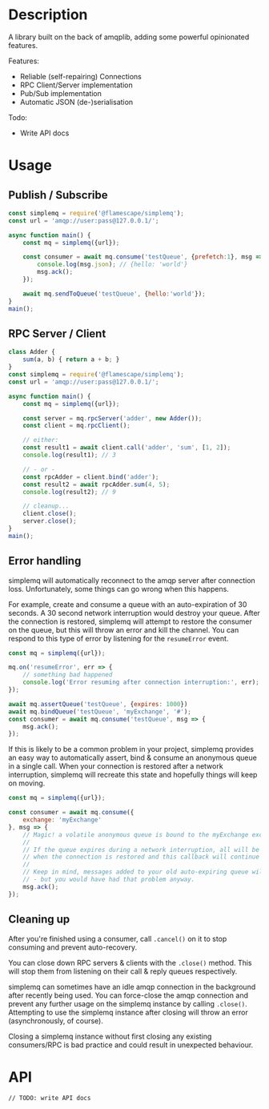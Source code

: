 # Description

A library built on the back of amqplib, adding some powerful opinionated features.

Features:
- Reliable (self-repairing) Connections
- RPC Client/Server implementation
- Pub/Sub implementation
- Automatic JSON (de-)serialisation

Todo:
- Write API docs

# Usage

## Publish / Subscribe

```js
const simplemq = require('@flamescape/simplemq');
const url = 'amqp://user:pass@127.0.0.1/';

async function main() {
    const mq = simplemq({url});

    const consumer = await mq.consume('testQueue', {prefetch:1}, msg => {
        console.log(msg.json); // {hello: 'world'}
        msg.ack();
    });

    await mq.sendToQueue('testQueue', {hello:'world'});
}
main();
```

## RPC Server / Client

```js
class Adder {
    sum(a, b) { return a + b; }
}
const simplemq = require('@flamescape/simplemq');
const url = 'amqp://user:pass@127.0.0.1/';

async function main() {
    const mq = simplemq({url});

    const server = mq.rpcServer('adder', new Adder());
    const client = mq.rpcClient();

    // either:
    const result1 = await client.call('adder', 'sum', [1, 2]);
    console.log(result1); // 3

    // - or -
    const rpcAdder = client.bind('adder');
    const result2 = await rpcAdder.sum(4, 5);
    console.log(result2); // 9

    // cleanup...
    client.close();
    server.close();
}
main();
```

## Error handling

simplemq will automatically reconnect to the amqp server after connection loss.  Unfortunately, some things can go wrong when this happens.

For example, create and consume a queue with an auto-expiration of 30 seconds. A 30 second network interruption would destroy your queue. After the connection is restored, simplemq will attempt to restore the consumer on the queue, but this will throw an error and kill the channel. You can respond to this type of error by listening for the `resumeError` event.

```js
const mq = simplemq({url});

mq.on('resumeError', err => {
    // something bad happened
    console.log('Error resuming after connection interruption:', err);
});

await mq.assertQueue('testQueue', {expires: 1000})
await mq.bindQueue('testQueue', 'myExchange', '#');
const consumer = await mq.consume('testQueue', msg => {
    msg.ack();
});
```

If this is likely to be a common problem in your project, simplemq provides an easy way to automatically assert, bind & consume an anonymous queue in a single call. When your connection is restored after a network interruption, simplemq will recreate this state and hopefully things will keep on moving.

```js
const mq = simplemq({url});

const consumer = await mq.consume({
    exchange: 'myExchange'
}, msg => {
    // Magic! a volatile anonymous queue is bound to the myExchange exchange.
    //
    // If the queue expires during a network interruption, all will be recreated
    // when the connection is restored and this callback will continue to work.
    //
    // Keep in mind, messages added to your old auto-expiring queue will be lost
    // - but you would have had that problem anyway.
    msg.ack();
});
```

## Cleaning up

After you're finished using a consumer, call `.cancel()` on it to stop consuming and prevent auto-recovery.

You can close down RPC servers & clients with the `.close()` method.  This will stop them from listening on their call & reply queues respectively.

simplemq can sometimes have an idle amqp connection in the background after recently being used. You can force-close the amqp connection and prevent any further usage on the simplemq instance by calling `.close()`.  Attempting to use the simplemq instance after closing will throw an error (asynchronously, of course).

Closing a simplemq instance without first closing any existing consumers/RPC is bad practice and could result in unexpected behaviour.


# API

`// TODO: write API docs`
